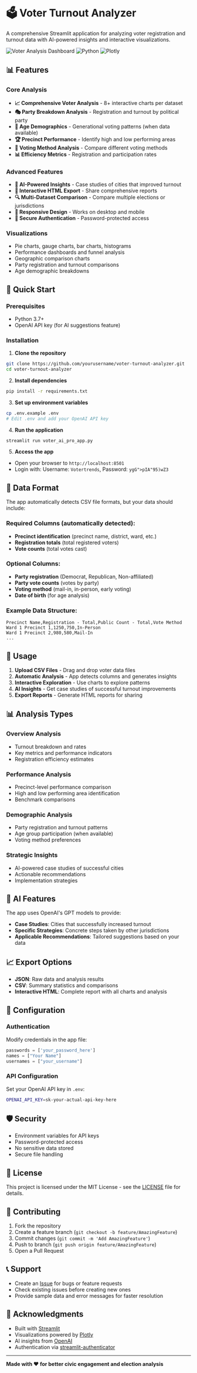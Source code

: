 # 🗳️ Voter Turnout Analyzer

A comprehensive Streamlit application for analyzing voter registration and turnout data with AI-powered insights and interactive visualizations.

![Voter Analysis Dashboard](https://img.shields.io/badge/Streamlit-FF4B4B?style=for-the-badge&logo=streamlit&logoColor=white)
![Python](https://img.shields.io/badge/Python-3776AB?style=for-the-badge&logo=python&logoColor=white)
![Plotly](https://img.shields.io/badge/Plotly-239120?style=for-the-badge&logo=plotly&logoColor=white)

## 📊 Features

### Core Analysis
- **📈 Comprehensive Voter Analysis** - 8+ interactive charts per dataset
- **🎭 Party Breakdown Analysis** - Registration and turnout by political party
- **👥 Age Demographics** - Generational voting patterns (when data available)
- **🏆 Precinct Performance** - Identify high and low performing areas
- **📮 Voting Method Analysis** - Compare different voting methods
- **📊 Efficiency Metrics** - Registration and participation rates

### Advanced Features
- **🤖 AI-Powered Insights** - Case studies of cities that improved turnout
- **📄 Interactive HTML Export** - Share comprehensive reports
- **🔍 Multi-Dataset Comparison** - Compare multiple elections or jurisdictions
- **📱 Responsive Design** - Works on desktop and mobile
- **🔐 Secure Authentication** - Password-protected access

### Visualizations
- Pie charts, gauge charts, bar charts, histograms
- Performance dashboards and funnel analysis
- Geographic comparison charts
- Party registration and turnout comparisons
- Age demographic breakdowns

## 🚀 Quick Start

### Prerequisites
- Python 3.7+
- OpenAI API key (for AI suggestions feature)

### Installation

1. **Clone the repository**
```bash
git clone https://github.com/yourusername/voter-turnout-analyzer.git
cd voter-turnout-analyzer
```

2. **Install dependencies**
```bash
pip install -r requirements.txt
```

3. **Set up environment variables**
```bash
cp .env.example .env
# Edit .env and add your OpenAI API key
```

4. **Run the application**
```bash
streamlit run voter_ai_pro_app.py
```

5. **Access the app**
- Open your browser to `http://localhost:8501`
- Login with: Username: `Votertrends`, Password: `ygG">pIA"95)wZ3`

## 📂 Data Format

The app automatically detects CSV file formats, but your data should include:

### Required Columns (automatically detected):
- **Precinct identification** (precinct name, district, ward, etc.)
- **Registration totals** (total registered voters)
- **Vote counts** (total votes cast)

### Optional Columns:
- **Party registration** (Democrat, Republican, Non-affiliated)
- **Party vote counts** (votes by party)
- **Voting method** (mail-in, in-person, early voting)
- **Date of birth** (for age analysis)

### Example Data Structure:
```csv
Precinct Name,Registration - Total,Public Count - Total,Vote Method
Ward 1 Precinct 1,1250,750,In-Person
Ward 1 Precinct 2,980,580,Mail-In
...
```

## 🎯 Usage

1. **Upload CSV Files** - Drag and drop voter data files
2. **Automatic Analysis** - App detects columns and generates insights
3. **Interactive Exploration** - Use charts to explore patterns
4. **AI Insights** - Get case studies of successful turnout improvements
5. **Export Reports** - Generate HTML reports for sharing

## 📊 Analysis Types

### Overview Analysis
- Turnout breakdown and rates
- Key metrics and performance indicators
- Registration efficiency estimates

### Performance Analysis
- Precinct-level performance comparison
- High and low performing area identification
- Benchmark comparisons

### Demographic Analysis
- Party registration and turnout patterns
- Age group participation (when available)
- Voting method preferences

### Strategic Insights
- AI-powered case studies of successful cities
- Actionable recommendations
- Implementation strategies

## 🤖 AI Features

The app uses OpenAI's GPT models to provide:
- **Case Studies**: Cities that successfully increased turnout
- **Specific Strategies**: Concrete steps taken by other jurisdictions
- **Applicable Recommendations**: Tailored suggestions based on your data

## 📈 Export Options

- **JSON**: Raw data and analysis results
- **CSV**: Summary statistics and comparisons
- **Interactive HTML**: Complete report with all charts and analysis

## 🔧 Configuration

### Authentication
Modify credentials in the app file:
```python
passwords = ['your_password_here']
names = ["Your Name"]
usernames = ["your_username"]
```

### API Configuration
Set your OpenAI API key in `.env`:
```bash
OPENAI_API_KEY=sk-your-actual-api-key-here
```

## 🛡️ Security

- Environment variables for API keys
- Password-protected access
- No sensitive data stored
- Secure file handling

## 📄 License

This project is licensed under the MIT License - see the [LICENSE](LICENSE) file for details.

## 🤝 Contributing

1. Fork the repository
2. Create a feature branch (`git checkout -b feature/AmazingFeature`)
3. Commit changes (`git commit -m 'Add AmazingFeature'`)
4. Push to branch (`git push origin feature/AmazingFeature`)
5. Open a Pull Request

## 📞 Support

- Create an [Issue](https://github.com/yourusername/voter-turnout-analyzer/issues) for bugs or feature requests
- Check existing issues before creating new ones
- Provide sample data and error messages for faster resolution

## 🙏 Acknowledgments

- Built with [Streamlit](https://streamlit.io/)
- Visualizations powered by [Plotly](https://plotly.com/)
- AI insights from [OpenAI](https://openai.com/)
- Authentication via [streamlit-authenticator](https://github.com/mkhorasani/Streamlit-Authenticator)

---

**Made with ❤️ for better civic engagement and election analysis**
